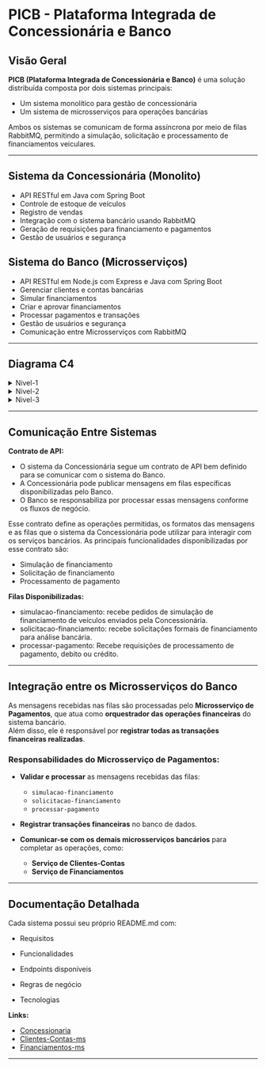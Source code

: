 # PICB - Plataforma Integrada de Concessionária e Banco

## Visão Geral

**PICB (Plataforma Integrada de Concessionária e Banco)** é uma solução distribuída composta por dois sistemas principais:
- Um sistema monolítico para gestão de concessionária
- Um sistema de microsserviços para operações bancárias
  
Ambos os sistemas se comunicam de forma assíncrona por meio de filas RabbitMQ, permitindo a simulação, solicitação e processamento de financiamentos veiculares.

---

## Sistema da Concessionária (Monolito)
- API RESTful em Java com Spring Boot
- Controle de estoque de veículos
- Registro de vendas
- Integração com o sistema bancário usando RabbitMQ
- Geração de requisições para financiamento e pagamentos
- Gestão de usuários e segurança

## Sistema do Banco (Microsserviços)
- API RESTful em Node.js com Express e Java com Spring Boot
- Gerenciar clientes e contas bancárias
- Simular financiamentos
- Criar e aprovar financiamentos
- Processar pagamentos e transações
- Gestão de usuários e segurança
- Comunicação entre Microsserviços com RabbitMQ

---

## Diagrama C4
<details>
  <summary>Nivel-1</summary>
  Em desenvolvimento....
</details>

<details>
  <summary>Nivel-2</summary>
  Em desenvolvimento....
</details>

<details>
  <summary>Nivel-3</summary>
  Em desenvolvimento....
</details>

---

## Comunicação Entre Sistemas
**Contrato de API:**
- O sistema da Concessionária segue um contrato de API bem definido para se comunicar com o sistema do Banco.
- A Concessionária pode publicar mensagens em filas específicas disponibilizadas pelo Banco.
- O Banco se responsabiliza por processar essas mensagens conforme os fluxos de negócio.
  
Esse contrato define as operações permitidas, os formatos das mensagens e as filas que o sistema da Concessionária pode utilizar para interagir com os serviços bancários.
As principais funcionalidades disponibilizadas por esse contrato são:
- Simulação de financiamento
- Solicitação de financiamento
- Processamento de pagamento

**Filas Disponibilizadas:**
- simulacao-financiamento: recebe pedidos de simulação de financiamento de veículos enviados pela Concessionária.
- solicitacao-financiamento: recebe solicitações formais de financiamento para análise bancária.
- processar-pagamento: Recebe requisições de processamento de pagamento, debito ou crédito.

---

## Integração entre os Microsserviços do Banco

As mensagens recebidas nas filas são processadas pelo **Microsserviço de Pagamentos**, que atua como **orquestrador das operações financeiras** do sistema bancário.  
Além disso, ele é responsável por **registrar todas as transações financeiras realizadas**.

### Responsabilidades do Microsserviço de Pagamentos:

- **Validar e processar** as mensagens recebidas das filas:
  - `simulacao-financiamento`
  - `solicitacao-financiamento`
  - `processar-pagamento`

- **Registrar transações financeiras** no banco de dados.

- **Comunicar-se com os demais microsserviços bancários** para completar as operações, como:
  - **Serviço de Clientes-Contas**  
  - **Serviço de Financiamentos**  

---

## Documentação Detalhada
Cada sistema possui seu próprio README.md com:

- Requisitos

- Funcionalidades

- Endpoints disponíveis

- Regras de negócio

- Tecnologias

**Links:**
- [Concessionaria]()
- [Clientes-Contas-ms]()
- [Financiamentos-ms]()

---